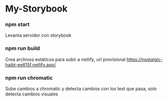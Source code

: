# My-Storybook

### npm start   
Levanta servidor con storybook

### npm run build
Crea archivos estáticos para subir a netlify, url provisional https://nostalgic-haibt-ee615f.netlify.app/

### npm run chromatic
Sube cambios a chromatic y detecta cambios con los test que pasa, solo detecta cambios visuales

